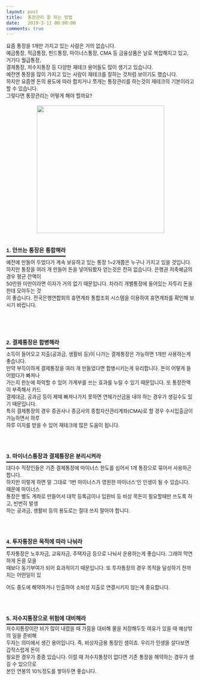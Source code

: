 ```yaml
---
layout: post
title:  통장관리 잘 하는 방법
date:   2019-3-11 00:00:00
comments: true
---
```





<div><span style="font-size: 10pt;">요즘 통장을 1개만 가지고 있는 사람은 거의 없습니다.</span><br><span style="font-size: 10pt;">예금통장, 적금통장, 펀드통장, 마이너스통장, CMA 등 금융상품은 날로 복잡해지고 있고, 거기다 월급통장, </span><br><span style="font-size: 10pt;">결제통장, 저수지통장 등 다양한 재테크 용어들도 많이 생기고 있습니다.</span><br><span style="font-size: 10pt;">예전엔 통장을 많이 가지고 있는 사람이 재테크를 잘하는 것처럼 보이기도 했습니다.</span><br><span style="font-size: 10pt;">하지만 요즘엔 돈의 용도에 따라 합치거나 쪼개는 통장관리를 하는것이 재테크의 기본이라고 할 수 있습니다. </span><br><span style="font-size: 10pt;">그렇다면 통장관리는 어떻게 해야 할까요?</span><br><br><div class="imageblock center" style="text-align: center; clear: both;"><span data-url="https://t1.daumcdn.net/cfile/tistory/1959FB244C31653E53?download" data-lightbox="lightbox"><img width="341" height="187" style="height: auto; cursor: pointer; max-width: 100%;" alt="" src="https://t1.daumcdn.net/cfile/tistory/1959FB244C31653E53" filename="통장1.jpg" filemime="image/jpeg"></span></div><br><br><h3 style="font: bold 11pt/normal 맑은 고딕, Dotum, Sans-serif; margin: 0px; padding: 0px 0px 5px; border-bottom-color: rgb(51, 51, 51); border-bottom-width: 3px; border-bottom-style: solid; float: left; font-size-adjust: none; font-stretch: normal;">1. 안쓰는 통장은 통합해라</h3></div><div><br><br><span style="font-size: 10pt;">예전에 만들어 두었다가 계속 보유하고 있는 통장 1~2개쯤은 누구나 가지고 있을 것입니다.</span><br><span style="font-size: 10pt;">하지만 통장을 여러 개 만들어 돈을 넣어둬봤자 얻는것은 전혀 없습니다. 은행권 저축예금의 경우 평균 잔액이 </span><br><span style="font-size: 10pt;">50만원 미만이라면 이자가 거의 없기 때문입니다. 차라리 개별통장에 들어있는 자투리 돈을 한데 모아두는 것</span><br><span style="font-size: 10pt;">이 좋습니다. 전국은행연합회의 휴면계좌 통합조회 시스템</span><span style="font-size: 10pt;">을 이용하여 휴면계좌를 확인해 보시기 바랍니다.<br></span></div><p><br><br><br></p><h3 style="font: bold 11pt/normal 맑은 고딕, Dotum, Sans-serif; margin: 0px; padding: 0px 0px 5px; border-bottom-color: rgb(51, 51, 51); border-bottom-width: 3px; border-bottom-style: solid; float: left; font-size-adjust: none; font-stretch: normal;">2. 결제통장은 합병해라</h3><p><br><span style="font-size: 10pt;"><br> 소득이 들어오고 지출(공과금, 생활비 등)이 나가는 결제통장은 가능하면 1개만 사용하는게 좋습니다. </span><br><span style="font-size: 10pt;">만약 부득이하게 결제통장을 여러 개 만들었다면 합병시키는게 유리합니다. 돈이 어떻게 들어왔다가 빠져나</span><br><span style="font-size: 10pt;">가는지 한눈에 파악할 수 있어 가계부를 쓰는 효과를 누릴 수 있기 때문입니다. 또 통장잔액이 부족해서 카드</span><br><span style="font-size: 10pt;">결제대금, 공과금 등이 제때 빠져나가지 못하면 연체가산금을 내야 하는 경우가 생길수도 있기 때문입니다.</span><br><span style="font-size: 10pt;">특히 결제통장의 경우 증권사나 종금사의 종합자산관리계좌(CMA)로 할 경우 수시입출금이 가능하면서 하루</span><br><span style="font-size: 10pt;">하루 이자를 받을 수 있어 재테크에 많은 도움이 됩니다.<br></span><span style="font-size: 10pt;"><br><br><br></span></p><h3 style="font: bold 11pt/normal 맑은 고딕, Dotum, Sans-serif; margin: 0px; padding: 0px 0px 5px; border-bottom-color: rgb(51, 51, 51); border-bottom-width: 3px; border-bottom-style: solid; float: left; font-size-adjust: none; font-stretch: normal;">3. 마이너스통장과 결제통장은 분리시켜라</h3><p><br><span style="font-size: 10pt;"><br> 대다수 직장인들은 기존 결제통장에 마이너스 한도를 심어서 1개 통장으로 묶어서 사용하곤 합니다.</span><br><span style="font-size: 10pt;">하지만 이렇게 하면 말 그대로 '1번 마이너스가 영원한 마이너스'인 인생이 될 수 있습니다. 때문에 마이너스</span><br><span style="font-size: 10pt;">통장은 별도 계좌로 만들어서 대학 등록금이나 입원비 등 비상 목돈이 필요할때만 쓰도록 하고, 빈번히 발생</span><br><span style="font-size: 10pt;">하는 공과금, 생활비 등의 용도로는 절대 쓰지 말아야 합니다.<br><br><br><br></span></p><h3 style="font: bold 11pt/normal 맑은 고딕, Dotum, Sans-serif; margin: 0px; padding: 0px 0px 5px; border-bottom-color: rgb(51, 51, 51); border-bottom-width: 3px; border-bottom-style: solid; float: left; font-size-adjust: none; font-stretch: normal;">4. 투자통장은 목적에 따라 나눠라</h3><p><br><br><span style="font-size: 10pt;">투자통장은 노후자금, 교육자금, 주택자금 등으로 나눠서 운용하는게 좋습니다. 그래야 막연하게 돈을 모을 </span><br><span style="font-size:10pt;">때보다 동기부여가 되어 효과적이기 때문입니다. 또 투자통장의 경우 목적을 달성하기 전까지는 어떤일이 있</span><br></p><span style="font-size: 10pt;"><p><span style="font-size: 10pt;">어도 중도에 해약하거나 인출하여 소비성 지출로 연결시키지 않는게 중요합니다.</span><br><br><br><br></p><h3 style="font: bold 11pt/normal 맑은 고딕, Dotum, Sans-serif; margin: 0px; padding: 0px 0px 5px; border-bottom-color: rgb(51, 51, 51); border-bottom-width: 3px; border-bottom-style: solid; float: left; font-size-adjust: none; font-stretch: normal;">5. 저수지통장으로 위험에 대비해라</h3><p>&nbsp;</p>
<p><span style="font-size: 10pt;">저수지통장이란 비가 많이 내렸을 때 가뭄을 대비해 물을 저장해두듯 여유가 있을 때 예상밖의 일을 준비해</span><br><span style="font-size: 10pt;">두자는 의미에서 생긴 용어입니다. 즉, 비상자금용 통장인 셈이죠. 우리가 인생을 살다보면 갑작스럽게 돈이 </span><br><span style="font-size: 10pt;">필요한 경우가 종종 있습니다. 이럴 때 저수지통장이 없다면 기존 통장을 해약하는 경우가 생길 수 있으므로 </span><br><span style="font-size: 10pt;">본인 연봉의 10%정도를 쌓아두면 좋습니다.</span></p>
<p><span style="font-size: 10pt;">﻿</span></p></span><p><br></p>
<p><br></p>